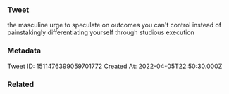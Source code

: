 ### Tweet
the masculine urge to speculate on outcomes you can't control instead of painstakingly differentiating yourself through studious execution

### Metadata
Tweet ID: 1511476399059701772
Created At: 2022-04-05T22:50:30.000Z

### Related


